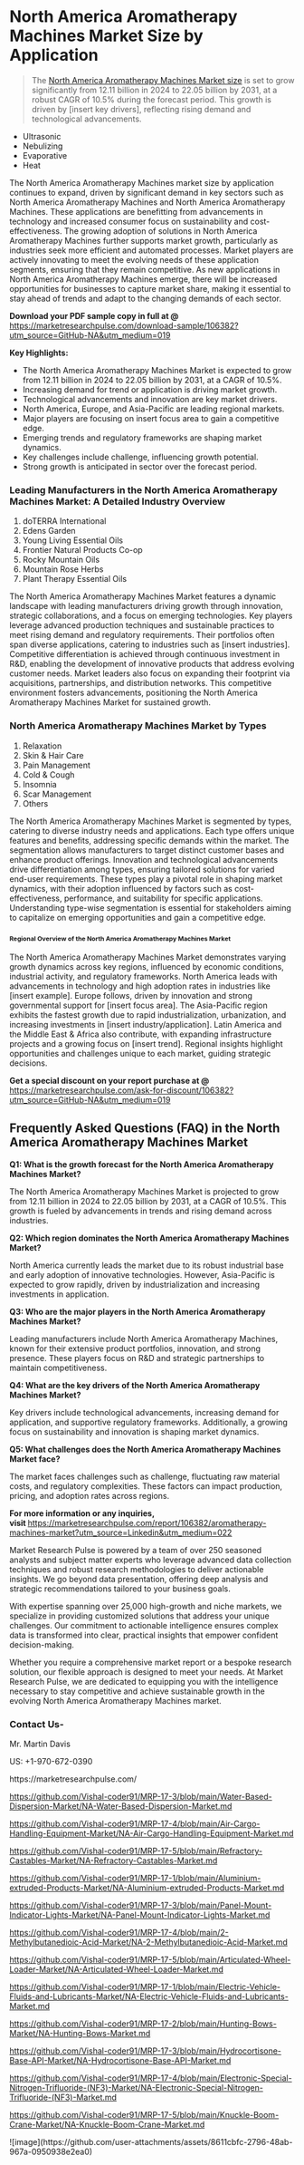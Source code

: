 <h1>North America Aromatherapy Machines Market&nbsp;Size by Application</h1><blockquote><p>The <a href="https://marketresearchpulse.com/download-sample/106382?utm_source=GitHub-NA&amp;utm_medium=019">North America Aromatherapy Machines Market size</a> is set to grow significantly from 12.11 billion in 2024 to 22.05 billion by 2031, at a robust CAGR of 10.5% during the forecast period. This growth is driven by [insert key drivers], reflecting rising demand and technological advancements.</p></blockquote><ul><li>Ultrasonic<li> Nebulizing<li> Evaporative<li> Heat</li></ul><p>The North America Aromatherapy Machines market size by application continues to expand, driven by significant demand in key sectors such as North America Aromatherapy Machines and North America Aromatherapy Machines. These applications are benefitting from advancements in technology and increased consumer focus on sustainability and cost-effectiveness. The growing adoption of solutions in North America Aromatherapy Machines further supports market growth, particularly as industries seek more efficient and automated processes. Market players are actively innovating to meet the evolving needs of these application segments, ensuring that they remain competitive. As new applications in North America Aromatherapy Machines emerge, there will be increased opportunities for businesses to capture market share, making it essential to stay ahead of trends and adapt to the changing demands of each sector.</p><p><strong>Download your PDF sample copy in full at @ </strong><a href="https://marketresearchpulse.com/download-sample/106382?utm_source=GitHub-NA&amp;utm_medium=019">https://marketresearchpulse.com/download-sample/106382?utm_source=GitHub-NA&amp;utm_medium=019</a></p><p><strong>Key Highlights: </strong></p><ul><li>The North America Aromatherapy Machines Market is expected to grow from 12.11 billion in 2024 to 22.05 billion by 2031, at a CAGR of 10.5%.</li><li>Increasing demand for trend or application is driving market growth.</li><li>Technological advancements and innovation are key market drivers.</li><li>North America, Europe, and Asia-Pacific are leading regional markets.</li><li>Major players are focusing on insert focus area to gain a competitive edge.</li><li>Emerging trends and regulatory frameworks are shaping market dynamics.</li><li>Key challenges include challenge, influencing growth potential.</li><li>Strong growth is anticipated in sector over the forecast period.</li></ul><h3>Leading Manufacturers in the North America Aromatherapy Machines Market: A Detailed Industry Overview</h3><ol><li>doTERRA International</li><li>Edens Garden</li><li>Young Living Essential Oils</li><li>Frontier Natural Products Co-op</li><li>Rocky Mountain Oils</li><li>Mountain Rose Herbs</li><li>Plant Therapy Essential Oils</li></ol><div class="flex max-w-full flex-col flex-grow"><div class="min-h-8 text-message flex w-full flex-col items-end gap-2 whitespace-normal break-words [.text-message+&amp;]:mt-5" dir="auto" data-message-author-role="assistant" data-message-id="fd8432e4-4910-450d-b182-61b7bfb0a01f" data-message-model-slug="gpt-4o"><div class="flex w-full flex-col gap-1 empty:hidden first:pt-[3px]"><div class="markdown prose w-full break-words dark:prose-invert light"><p>The North America Aromatherapy Machines Market features a dynamic landscape with leading manufacturers driving growth through innovation, strategic collaborations, and a focus on emerging technologies. Key players leverage advanced production techniques and sustainable practices to meet rising demand and regulatory requirements. Their portfolios often span diverse applications, catering to industries such as [insert industries]. Competitive differentiation is achieved through continuous investment in R&amp;D, enabling the development of innovative products that address evolving customer needs. Market leaders also focus on expanding their footprint via acquisitions, partnerships, and distribution networks. This competitive environment fosters advancements, positioning the North America Aromatherapy Machines Market for sustained growth.</p></div></div></div></div><h3>North America Aromatherapy Machines Market by Types</h3><ol><li>Relaxation<li> Skin & Hair Care<li> Pain Management<li> Cold & Cough<li> Insomnia<li> Scar Management<li> Others</li></ol><div class="flex max-w-full flex-col flex-grow"><div class="min-h-8 text-message flex w-full flex-col items-end gap-2 whitespace-normal break-words [.text-message+&amp;]:mt-5" dir="auto" data-message-author-role="assistant" data-message-id="084470be-0bb7-4664-bddf-5156b4f41249" data-message-model-slug="gpt-4o-mini"><div class="flex w-full flex-col gap-1 empty:hidden first:pt-[3px]"><div class="markdown prose w-full break-words dark:prose-invert light"><p>The North America Aromatherapy Machines Market is segmented by types, catering to diverse industry needs and applications. Each type offers unique features and benefits, addressing specific demands within the market. The segmentation allows manufacturers to target distinct customer bases and enhance product offerings. Innovation and technological advancements drive differentiation among types, ensuring tailored solutions for varied end-user requirements. These types play a pivotal role in shaping market dynamics, with their adoption influenced by factors such as cost-effectiveness, performance, and suitability for specific applications. Understanding type-wise segmentation is essential for stakeholders aiming to capitalize on emerging opportunities and gain a competitive edge.</p></div></div></div></div><h3><span style="font-size: 11px;">Regional Overview of the North America Aromatherapy Machines Market</span></h3><div class="flex max-w-full flex-col flex-grow"><div class="min-h-8 text-message flex w-full flex-col items-end gap-2 whitespace-normal break-words [.text-message+&amp;]:mt-5" dir="auto" data-message-author-role="assistant" data-message-id="e9038762-ce64-4e30-91c9-9bd413514231" data-message-model-slug="gpt-4o-mini"><div class="flex w-full flex-col gap-1 empty:hidden first:pt-[3px]"><div class="markdown prose w-full break-words dark:prose-invert light"><p>The North America Aromatherapy Machines Market demonstrates varying growth dynamics across key regions, influenced by economic conditions, industrial activity, and regulatory frameworks. North America leads with advancements in technology and high adoption rates in industries like [insert example]. Europe follows, driven by innovation and strong governmental support for [insert focus area]. The Asia-Pacific region exhibits the fastest growth due to rapid industrialization, urbanization, and increasing investments in [insert industry/application]. Latin America and the Middle East &amp; Africa also contribute, with expanding infrastructure projects and a growing focus on [insert trend]. Regional insights highlight opportunities and challenges unique to each market, guiding strategic decisions.</p></div></div></div></div><p><strong>Get a special discount on your report purchase at @ </strong><a href="https://marketresearchpulse.com/ask-for-discount/106382?utm_source=GitHub-NA&amp;utm_medium=019">https://marketresearchpulse.com/ask-for-discount/106382?utm_source=GitHub-NA&amp;utm_medium=019</a></p><h2>Frequently Asked Questions (FAQ) in the North America Aromatherapy Machines Market</h2><p><strong>Q1: What is the growth forecast for the North America Aromatherapy Machines Market?</strong></p><p>The North America Aromatherapy Machines Market is projected to grow from 12.11 billion in 2024 to 22.05 billion by 2031, at a CAGR of 10.5%. This growth is fueled by advancements in trends and rising demand across industries.</p><p><strong>Q2: Which region dominates the North America Aromatherapy Machines Market?</strong></p><p>North America currently leads the market due to its robust industrial base and early adoption of innovative technologies. However, Asia-Pacific is expected to grow rapidly, driven by industrialization and increasing investments in application.</p><p><strong>Q3: Who are the major players in the North America Aromatherapy Machines Market?</strong></p><p>Leading manufacturers include North America Aromatherapy Machines, known for their extensive product portfolios, innovation, and strong presence. These players focus on R&amp;D and strategic partnerships to maintain competitiveness.</p><p><strong>Q4: What are the key drivers of the North America Aromatherapy Machines Market?</strong></p><p>Key drivers include technological advancements, increasing demand for application, and supportive regulatory frameworks. Additionally, a growing focus on sustainability and innovation is shaping market dynamics.</p><p><strong>Q5: What challenges does the North America Aromatherapy Machines Market face?</strong></p><p>The market faces challenges such as challenge, fluctuating raw material costs, and regulatory complexities. These factors can impact production, pricing, and adoption rates across regions.</p><p><strong>For more information or any inquiries, visit&nbsp;</strong><a href="https://marketresearchpulse.com/report/106382/aromatherapy-machines-market?utm_source=Linkedin&utm_medium=022">https://marketresearchpulse.com/report/106382/aromatherapy-machines-market?utm_source=Linkedin&utm_medium=022</a></p><p>Market Research Pulse is powered by a team of over 250 seasoned analysts and subject matter experts who leverage advanced data collection techniques and robust research methodologies to deliver actionable insights. We go beyond data presentation, offering deep analysis and strategic recommendations tailored to your business goals.</p><p>With expertise spanning over 25,000 high-growth and niche markets, we specialize in providing customized solutions that address your unique challenges. Our commitment to actionable intelligence ensures complex data is transformed into clear, practical insights that empower confident decision-making.</p><p>Whether you require a comprehensive market report or a bespoke research solution, our flexible approach is designed to meet your needs. At Market Research Pulse, we are dedicated to equipping you with the intelligence necessary to stay competitive and achieve sustainable growth in the evolving North America Aromatherapy Machines market.</p><h3><strong>Contact Us-</strong></h3><p>Mr. Martin Davis</p><p>US: +1-970-672-0390</p><p>https://marketresearchpulse.com/</p><p><a href="https://github.com/Vishal-coder91/MRP-17-3/blob/main/Water-Based-Dispersion-Market/NA-Water-Based-Dispersion-Market.md">https://github.com/Vishal-coder91/MRP-17-3/blob/main/Water-Based-Dispersion-Market/NA-Water-Based-Dispersion-Market.md</a></p><p><a href="https://github.com/Vishal-coder91/MRP-17-4/blob/main/Air-Cargo-Handling-Equipment-Market/NA-Air-Cargo-Handling-Equipment-Market.md">https://github.com/Vishal-coder91/MRP-17-4/blob/main/Air-Cargo-Handling-Equipment-Market/NA-Air-Cargo-Handling-Equipment-Market.md</a></p><p><a href="https://github.com/Vishal-coder91/MRP-17-5/blob/main/Refractory-Castables-Market/NA-Refractory-Castables-Market.md">https://github.com/Vishal-coder91/MRP-17-5/blob/main/Refractory-Castables-Market/NA-Refractory-Castables-Market.md</a></p><p><a href="https://github.com/Vishal-coder91/MRP-17-1/blob/main/Aluminium-extruded-Products-Market/NA-Aluminium-extruded-Products-Market.md">https://github.com/Vishal-coder91/MRP-17-1/blob/main/Aluminium-extruded-Products-Market/NA-Aluminium-extruded-Products-Market.md</a></p><p><a href="https://github.com/Vishal-coder91/MRP-17-3/blob/main/Panel-Mount-Indicator-Lights-Market/NA-Panel-Mount-Indicator-Lights-Market.md">https://github.com/Vishal-coder91/MRP-17-3/blob/main/Panel-Mount-Indicator-Lights-Market/NA-Panel-Mount-Indicator-Lights-Market.md</a></p><p><a href="https://github.com/Vishal-coder91/MRP-17-4/blob/main/2-Methylbutanedioic-Acid-Market/NA-2-Methylbutanedioic-Acid-Market.md">https://github.com/Vishal-coder91/MRP-17-4/blob/main/2-Methylbutanedioic-Acid-Market/NA-2-Methylbutanedioic-Acid-Market.md</a></p><p><a href="https://github.com/Vishal-coder91/MRP-17-5/blob/main/Articulated-Wheel-Loader-Market/NA-Articulated-Wheel-Loader-Market.md">https://github.com/Vishal-coder91/MRP-17-5/blob/main/Articulated-Wheel-Loader-Market/NA-Articulated-Wheel-Loader-Market.md</a></p><p><a href="https://github.com/Vishal-coder91/MRP-17-1/blob/main/Electric-Vehicle-Fluids-and-Lubricants-Market/NA-Electric-Vehicle-Fluids-and-Lubricants-Market.md">https://github.com/Vishal-coder91/MRP-17-1/blob/main/Electric-Vehicle-Fluids-and-Lubricants-Market/NA-Electric-Vehicle-Fluids-and-Lubricants-Market.md</a></p><p><a href="https://github.com/Vishal-coder91/MRP-17-2/blob/main/Hunting-Bows-Market/NA-Hunting-Bows-Market.md">https://github.com/Vishal-coder91/MRP-17-2/blob/main/Hunting-Bows-Market/NA-Hunting-Bows-Market.md</a></p><p><a href="https://github.com/Vishal-coder91/MRP-17-3/blob/main/Hydrocortisone-Base-API-Market/NA-Hydrocortisone-Base-API-Market.md">https://github.com/Vishal-coder91/MRP-17-3/blob/main/Hydrocortisone-Base-API-Market/NA-Hydrocortisone-Base-API-Market.md</a></p><p><a href="https://github.com/Vishal-coder91/MRP-17-4/blob/main/Electronic-Special-Nitrogen-Trifluoride-(NF3)-Market/NA-Electronic-Special-Nitrogen-Trifluoride-(NF3)-Market.md">https://github.com/Vishal-coder91/MRP-17-4/blob/main/Electronic-Special-Nitrogen-Trifluoride-(NF3)-Market/NA-Electronic-Special-Nitrogen-Trifluoride-(NF3)-Market.md</a></p><p><a href="https://github.com/Vishal-coder91/MRP-17-5/blob/main/Knuckle-Boom-Crane-Market/NA-Knuckle-Boom-Crane-Market.md">https://github.com/Vishal-coder91/MRP-17-5/blob/main/Knuckle-Boom-Crane-Market/NA-Knuckle-Boom-Crane-Market.md</a></p>
![image](https://github.com/user-attachments/assets/8611cbfc-2796-48ab-967a-0950938e2ea0)
